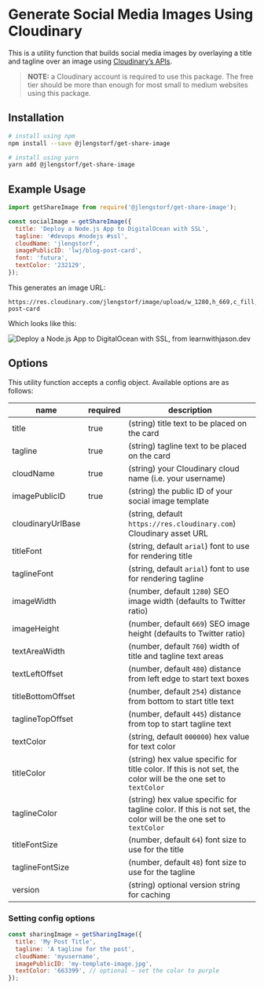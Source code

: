 # Generate Social Media Images Using Cloudinary

This is a utility function that builds social media images by overlaying a title and tagline over an image using [Cloudinary’s APIs](https://cloudinary.com/documentation/image_transformations#adding_text_captions).

> **NOTE:** a Cloudinary account is required to use this package. The free tier should be more than enough for most small to medium websites using this package.

## Installation

```bash
# install using npm
npm install --save @jlengstorf/get-share-image

# install using yarn
yarn add @jlengstorf/get-share-image
```

## Example Usage

```js
import getShareImage from require('@jlengstorf/get-share-image');

const socialImage = getShareImage({
  title: 'Deploy a Node.js App to DigitalOcean with SSL',
  tagline: '#devops #nodejs #ssl',
  cloudName: 'jlengstorf',
  imagePublicID: 'lwj/blog-post-card',
  font: 'futura',
  textColor: '232129',
});
```

This generates an image URL:

```text
https://res.cloudinary.com/jlengstorf/image/upload/w_1280,h_669,c_fill,q_auto,f_auto/w_760,c_fit,co_rgb:232129,g_south_west,x_480,y_254,l_text:futura_64:Deploy%20a%20Node.js%20App%20to%20DigitalOcean%20with%20SSL/w_760,c_fit,co_rgb:232129,g_north_west,x_480,y_445,l_text:futura_48:%23devops%20%23nodejs%20%23ssl/lwj/blog-post-card
```

Which looks like this:

![Deploy a Node.js App to DigitalOcean with SSL, from learnwithjason.dev](https://res.cloudinary.com/jlengstorf/image/upload/w_1280,h_669,c_fill,q_auto,f_auto/w_760,c_fit,co_rgb:232129,g_south_west,x_480,y_254,l_text:futura_64:Deploy%20a%20Node.js%20App%20to%20DigitalOcean%20with%20SSL/w_760,c_fit,co_rgb:232129,g_north_west,x_480,y_445,l_text:futura_48:%23devops%20%23nodejs%20%23ssl/lwj/blog-post-card)

## Options

This utility function accepts a config object. Available options are as follows:

| name              | required | description                                                                                                     |
| ----------------- | -------- | --------------------------------------------------------------------------------------------------------------- |
| title             | true     | (string) title text to be placed on the card                                                                    |
| tagline           | true     | (string) tagline text to be placed on the card                                                                  |
| cloudName         | true     | (string) your Cloudinary cloud name (i.e. your username)                                                        |
| imagePublicID     | true     | (string) the public ID of your social image template                                                            |
| cloudinaryUrlBase |          | (string, default `https://res.cloudinary.com`) Cloudinary asset URL                                             |
| titleFont         |          | (string, default `arial`) font to use for rendering title                                                       |
| taglineFont       |          | (string, default `arial`) font to use for rendering tagline                                                     |
| imageWidth        |          | (number, default `1280`) SEO image width (defaults to Twitter ratio)                                            |
| imageHeight       |          | (number, default `669`) SEO image height (defaults to Twitter ratio)                                            |
| textAreaWidth     |          | (number, default `760`) width of title and tagline text areas                                                   |
| textLeftOffset    |          | (number, default `480`) distance from left edge to start text boxes                                             |
| titleBottomOffset |          | (number, default `254`) distance from bottom to start title text                                                |
| taglineTopOffset  |          | (number, default `445`) distance from top to start tagline text                                                 |
| textColor         |          | (string, default `000000`) hex value for text color                                                             |
| titleColor        |          | (string) hex value specific for title color. If this is not set, the color will be the one set to `textColor`   |
| taglineColor      |          | (string) hex value specific for tagline color. If this is not set, the color will be the one set to `textColor` |
| titleFontSize     |          | (number, default `64`) font size to use for the title                                                           |
| taglineFontSize   |          | (number, default `48`) font size to use for the tagline                                                         |
| version           |          | (string) optional version string for caching                                                                    |

### Setting config options

```js
const sharingImage = getSharingImage({
  title: 'My Post Title',
  tagline: 'A tagline for the post',
  cloudName: 'myusername',
  imagePublicID: 'my-template-image.jpg',
  textColor: '663399', // optional — set the color to purple
});
```

